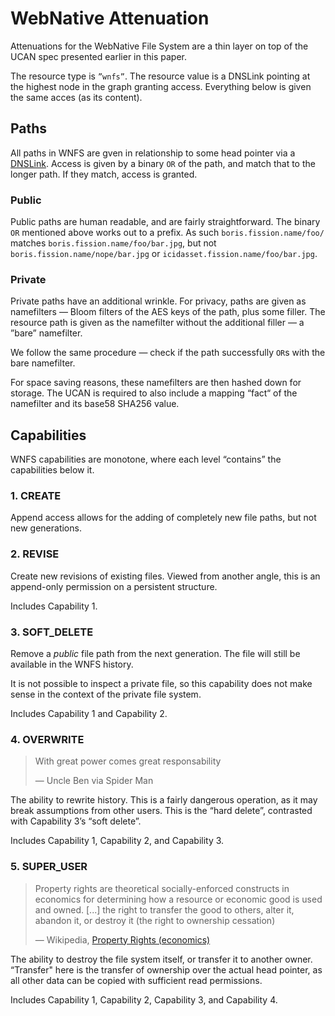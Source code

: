# WebNative Attenuation

Attenuations for the WebNative File System are a thin layer on top of the UCAN spec presented earlier in this paper.

The resource type is `”wnfs”`. The resource value is a DNSLink pointing at the highest node in the graph granting access. Everything below is given the same acces \(as its content\).

## Paths

All paths in WNFS are gven in relationship to some head pointer via a [DNSLink](https://docs.ipfs.io/concepts/dnslink/). Access is given by a binary `OR` of the path, and match that to the longer path. If they match, access is granted.

### Public

Public paths are human readable, and are fairly straightforward. The binary `OR` mentioned above works out to a prefix. As such `boris.fission.name/foo/` matches `boris.fission.name/foo/bar.jpg`, but not `boris.fission.name/nope/bar.jpg`  or `icidasset.fission.name/foo/bar.jpg`.

### Private

Private paths have an additional wrinkle. For privacy, paths are given as namefilters — Bloom filters of the AES keys of the path, plus some filler. The resource path is given as the namefilter without the additional filler — a ”bare” namefilter.

We follow the same procedure — check if the path successfully `OR`s with the bare namefilter.

For space saving reasons, these namefilters are then hashed down for storage. The UCAN is required to also include a mapping “fact“ of the namefilter and its base58 SHA256 value.

## Capabilities

WNFS capabilities are monotone, where each level “contains” the capabilities below it.

### 1. CREATE

Append access allows for the adding of completely new file paths, but not new generations.

### 2. REVISE

Create new revisions of existing files. Viewed from another angle, this is an append-only permission on a persistent structure.

Includes Capability 1.

### 3. SOFT\_DELETE

Remove a _public_ file path from the next generation. The file will still be available in the WNFS history.

It is not possible to inspect a private file, so this capability does not make sense in the context of the private file system.

Includes Capability 1 and Capability 2.

### 4. OVERWRITE

> With great power comes great responsability  
>   
> — Uncle Ben via Spider Man

The ability to rewrite history. This is a fairly dangerous operation, as it may break assumptions from other users. This is the “hard delete”, contrasted with Capability 3’s “soft delete”.

Includes Capability 1, Capability 2, and Capability 3.

### 5. SUPER\_USER

> Property rights are theoretical socially-enforced constructs in economics for determining how a resource or economic good is used and owned. \[...\] the right to transfer the good to others, alter it, abandon it, or destroy it \(the right to ownership cessation\)  
>   
> — Wikipedia, [Property Rights \(economics\)](https://en.wikipedia.org/wiki/Property_rights_%28economics%29)

The ability to destroy the file system itself, or transfer it to another owner. “Transfer" here is the transfer of ownership over the actual head pointer, as all other data can be copied with sufficient read permissions.

Includes Capability 1, Capability 2, Capability 3, and Capability 4.

